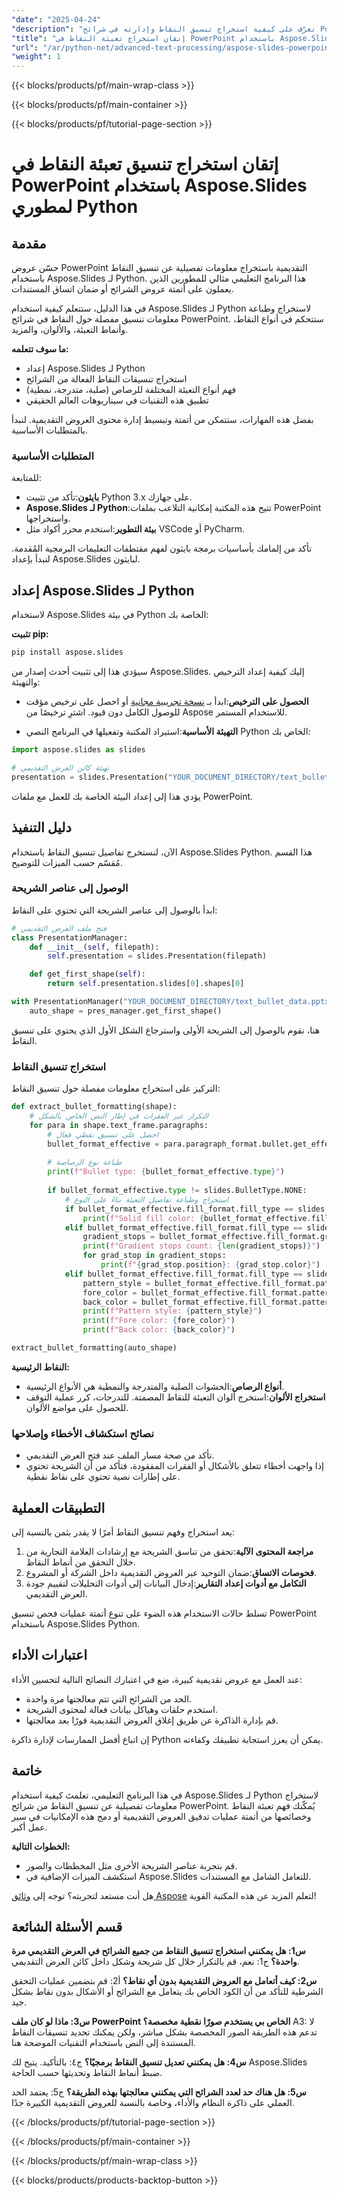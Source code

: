 ```yaml
---
"date": "2025-04-24"
"description": "تعرّف على كيفية استخراج تنسيق النقاط وإدارته في شرائح PowerPoint باستخدام Aspose.Slides للغة بايثون. حسّن اتساق العرض التقديمي وأتمت مراجعة المحتوى."
"title": "إتقان استخراج تعبئة النقاط في PowerPoint باستخدام Aspose.Slides لمطوري Python"
"url": "/ar/python-net/advanced-text-processing/aspose-slides-powerpoint-bullet-extraction-python/"
"weight": 1
---
```


{{< blocks/products/pf/main-wrap-class >}}

{{< blocks/products/pf/main-container >}}

{{< blocks/products/pf/tutorial-page-section >}}
# إتقان استخراج تنسيق تعبئة النقاط في PowerPoint باستخدام Aspose.Slides لمطوري Python

## مقدمة

حسّن عروض PowerPoint التقديمية باستخراج معلومات تفصيلية عن تنسيق النقاط باستخدام Aspose.Slides لـ Python. هذا البرنامج التعليمي مثالي للمطورين الذين يعملون على أتمتة عروض الشرائح أو ضمان اتساق المستندات.

في هذا الدليل، ستتعلم كيفية استخدام Aspose.Slides لـ Python لاستخراج وطباعة معلومات تنسيق مفصلة حول النقاط في شرائح PowerPoint. ستتحكم في أنواع النقاط، وأنماط التعبئة، والألوان، والمزيد.

**ما سوف تتعلمه:**
- إعداد Aspose.Slides لـ Python
- استخراج تنسيقات النقاط الفعالة من الشرائح
- فهم أنواع التعبئة المختلفة للرصاص (صلبة، متدرجة، نمطية)
- تطبيق هذه التقنيات في سيناريوهات العالم الحقيقي

بفضل هذه المهارات، ستتمكن من أتمتة وتبسيط إدارة محتوى العروض التقديمية. لنبدأ بالمتطلبات الأساسية.

### المتطلبات الأساسية

للمتابعة:
- **بايثون**:تأكد من تثبيت Python 3.x على جهازك.
- **Aspose.Slides لـ Python**:تتيح هذه المكتبة إمكانية التلاعب بملفات PowerPoint واستخراجها.
- **بيئة التطوير**:استخدم محرر أكواد مثل VSCode أو PyCharm.

تأكد من إلمامك بأساسيات برمجة بايثون لفهم مقتطفات التعليمات البرمجية المُقدمة. لنبدأ بإعداد Aspose.Slides لبايثون.

## إعداد Aspose.Slides لـ Python

لاستخدام Aspose.Slides في بيئة Python الخاصة بك:

**تثبيت pip:**

```bash
pip install aspose.slides
```

سيؤدي هذا إلى تثبيت أحدث إصدار من Aspose.Slides. إليك كيفية إعداد الترخيص والتهيئة:

- **الحصول على الترخيص**:ابدأ بـ [نسخة تجريبية مجانية](https://releases.aspose.com/slides/python-net/) أو احصل على ترخيص مؤقت للوصول الكامل دون قيود. اشترِ ترخيصًا من Aspose للاستخدام المستمر.
  
- **التهيئة الأساسية**:استيراد المكتبة وتفعيلها في البرنامج النصي Python الخاص بك:

```python
import aspose.slides as slides

# تهيئة كائن العرض التقديمي
presentation = slides.Presentation("YOUR_DOCUMENT_DIRECTORY/text_bullet_data.pptx")
```

يؤدي هذا إلى إعداد البيئة الخاصة بك للعمل مع ملفات PowerPoint.

## دليل التنفيذ

الآن، لنستخرج تفاصيل تنسيق النقاط باستخدام Aspose.Slides Python. هذا القسم مُقسّم حسب الميزات للتوضيح.

### الوصول إلى عناصر الشريحة

ابدأ بالوصول إلى عناصر الشريحة التي تحتوي على النقاط:

```python
# فتح ملف العرض التقديمي
class PresentationManager:
    def __init__(self, filepath):
        self.presentation = slides.Presentation(filepath)

    def get_first_shape(self):
        return self.presentation.slides[0].shapes[0]

with PresentationManager("YOUR_DOCUMENT_DIRECTORY/text_bullet_data.pptx") as pres_manager:
    auto_shape = pres_manager.get_first_shape()
```

هنا، نقوم بالوصول إلى الشريحة الأولى واسترجاع الشكل الأول الذي يحتوي على تنسيق النقاط.

### استخراج تنسيق النقاط

التركيز على استخراج معلومات مفصلة حول تنسيق النقاط:

```python
def extract_bullet_formatting(shape):
    # التكرار عبر الفقرات في إطار النص الخاص بالشكل
    for para in shape.text_frame.paragraphs:
        # احصل على تنسيق نقطي فعال
        bullet_format_effective = para.paragraph_format.bullet.get_effective()
        
        # طباعة نوع الرصاصة
        print(f"Bullet type: {bullet_format_effective.type}")
        
        if bullet_format_effective.type != slides.BulletType.NONE:
            # استخراج وطباعة تفاصيل التعبئة بناءً على النوع
            if bullet_format_effective.fill_format.fill_type == slides.FillType.SOLID:
                print(f"Solid fill color: {bullet_format_effective.fill_format.solid_fill_color}")
            elif bullet_format_effective.fill_format.fill_type == slides.FillType.GRADIENT:
                gradient_stops = bullet_format_effective.fill_format.gradient_format.gradient_stops
                print(f"Gradient stops count: {len(gradient_stops)}")
                for grad_stop in gradient_stops:
                    print(f"{grad_stop.position}: {grad_stop.color}")
            elif bullet_format_effective.fill_format.fill_type == slides.FillType.PATTERN:
                pattern_style = bullet_format_effective.fill_format.pattern_format.pattern_style
                fore_color = bullet_format_effective.fill_format.pattern_format.fore_color
                back_color = bullet_format_effective.fill_format.pattern_format.back_color
                print(f"Pattern style: {pattern_style}")
                print(f"Fore color: {fore_color}")
                print(f"Back color: {back_color}")

extract_bullet_formatting(auto_shape)
```

**النقاط الرئيسية:**
- **أنواع الرصاص**:الحشوات الصلبة والمتدرجة والنمطية هي الأنواع الرئيسية.
- **استخراج الألوان**:استخرج ألوان التعبئة للنقاط المصمتة. للتدرجات، كرر عملية التوقف للحصول على مواضع الألوان.

### نصائح استكشاف الأخطاء وإصلاحها

- تأكد من صحة مسار الملف عند فتح العرض التقديمي.
- إذا واجهت أخطاء تتعلق بالأشكال أو الفقرات المفقودة، فتأكد من أن الشريحة تحتوي على إطارات نصية تحتوي على نقاط نقطية.

## التطبيقات العملية

يعد استخراج وفهم تنسيق النقاط أمرًا لا يقدر بثمن بالنسبة إلى:
1. **مراجعة المحتوى الآلية**:تحقق من تناسق الشريحة مع إرشادات العلامة التجارية من خلال التحقق من أنماط النقاط.
2. **فحوصات الاتساق**:ضمان التوحيد عبر العروض التقديمية داخل الشركة أو المشروع.
3. **التكامل مع أدوات إعداد التقارير**:إدخال البيانات إلى أدوات التحليلات لتقييم جودة العرض التقديمي.

تسلط حالات الاستخدام هذه الضوء على تنوع أتمتة عمليات فحص تنسيق PowerPoint باستخدام Aspose.Slides Python.

## اعتبارات الأداء

عند العمل مع عروض تقديمية كبيرة، ضع في اعتبارك النصائح التالية لتحسين الأداء:
- الحد من الشرائح التي تتم معالجتها مرة واحدة.
- استخدم حلقات وهياكل بيانات فعالة لمحتوى الشريحة.
- قم بإدارة الذاكرة عن طريق إغلاق العروض التقديمية فورًا بعد معالجتها.

إن اتباع أفضل الممارسات لإدارة ذاكرة Python يمكن أن يعزز استجابة تطبيقك وكفاءته.

## خاتمة

في هذا البرنامج التعليمي، تعلمتَ كيفية استخدام Aspose.Slides لـ Python لاستخراج معلومات تفصيلية عن تنسيق النقاط من شرائح PowerPoint. يُمكّنك فهم تعبئة النقاط وخصائصها من أتمتة عمليات تدقيق العروض التقديمية أو دمج هذه الإمكانيات في سير عمل أكبر.

**الخطوات التالية:**
- قم بتجربة عناصر الشريحة الأخرى مثل المخططات والصور.
- استكشف الميزات الإضافية في Aspose.Slides للتعامل الشامل مع المستندات.

هل أنت مستعد لتجربته؟ توجه إلى [وثائق Aspose](https://reference.aspose.com/slides/python-net/) لتعلم المزيد عن هذه المكتبة القوية!

## قسم الأسئلة الشائعة

**س1: هل يمكنني استخراج تنسيق النقاط من جميع الشرائح في العرض التقديمي مرة واحدة؟**
ج1: نعم، قم بالتكرار خلال كل شريحة وشكل داخل كائن العرض التقديمي.

**س2: كيف أتعامل مع العروض التقديمية بدون أي نقاط؟**
أ2: قم بتضمين عمليات التحقق الشرطية للتأكد من أن الكود الخاص بك يتعامل مع الشرائح أو الأشكال بدون نقاط بشكل جيد.

**س3: ماذا لو كان ملف PowerPoint الخاص بي يستخدم صورًا نقطية مخصصة؟**
A3: لا تدعم هذه الطريقة الصور المخصصة بشكل مباشر، ولكن يمكنك تحديد تنسيقات النقاط المستندة إلى النص باستخدام التقنيات الموضحة هنا.

**س4: هل يمكنني تعديل تنسيق النقاط برمجيًا؟**
ج٤: بالتأكيد. يتيح لك Aspose.Slides ضبط أنماط النقاط وتحديثها حسب الحاجة.

**س5: هل هناك حد لعدد الشرائح التي يمكنني معالجتها بهذه الطريقة؟**
ج5: يعتمد الحد العملي على ذاكرة النظام والأداء، وخاصة بالنسبة للعروض التقديمية الكبيرة جدًا.

{{< /blocks/products/pf/tutorial-page-section >}}

{{< /blocks/products/pf/main-container >}}

{{< /blocks/products/pf/main-wrap-class >}}

{{< blocks/products/products-backtop-button >}}